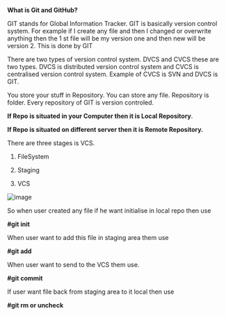 **What is Git and GitHub?**

GIT stands for Global Information Tracker. GIT is basically version control system. For example if I create any file and then I changed or overwrite anything then the 1 st file will be my version one and then new will be version 2. This is done by GIT

There are two types of version control system. DVCS and CVCS these are two types. DVCS is distributed version control system and CVCS is centralised version control system. Example of CVCS is SVN and DVCS is GIT. 

You store your stuff in Repository. You can store any file. Repository is folder. Every repository of GIT is version controled. 

**If Repo is situated in your Computer then it is Local Repository**.

**If Repo is situated on different server  then it is Remote Repository.**

There are three stages is VCS.

1. FileSystem

2. Staging

3. VCS

![image](https://github.com/Khushang49/GIT-GITHUB/assets/95266353/482069e1-832c-4547-a360-07e057c687ad)

So when user created any file if he want initialise in local repo then use

**#git init**

When user want to add this file in staging area them use

**#git add**

When user want to send to the VCS them use.

**#git commit**

If user want file back from staging area to it local then use

**#git rm or uncheck**


